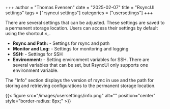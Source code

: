 +++
author = "Thomas Evensen"
date = "2025-02-07"
title =  "RsyncUI settings"
tags = ["rsyncui settings"]
categories = ["usersettings"]
+++

There are several settings that can be adjusted. These settings are saved to a permanent storage location.
Users can access their settings by default using the shortcut `⌘,`.

- **Rsync and Path:** - Settings for rsync and path
- **Monitor and Log:** - Settings for monitoring and logging
- **SSH:** - Settings for SSH
- **Environment:** - Setting environment variables for SSH. There are several variables that can be set, but RsyncUI only supports one environment variable.

The "Info" section displays the version of rsync in use and the path for storing and retrieving configurations to the permanent storage location.

{{< figure src="/images/usersettings/info.png" alt="" position="center" style="border-radius: 8px;" >}}
